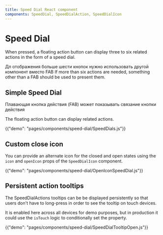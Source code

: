 ```yaml
---
title: Speed Dial React component
components: SpeedDial, SpeedDialAction, SpeedDialIcon
---
```


# Speed Dial

<p class="description">When pressed, a floating action button can display three to six related actions in the form of a speed dial.</p>
Дл отображения больше шести кнопок нужно использовать другой компонент вместо FAB 
If more than six actions are needed, something other than a FAB should be used to present them.

## Simple Speed Dial

Плавающая кнопка действия (FAB) может показывать связание кнопки действия 

The floating action button can display related actions.

{{"demo": "pages/components/speed-dial/SpeedDials.js"}}

## Custom close icon

You can provide an alternate icon for the closed and open states using the `icon` and `openIcon` props of the `SpeedDialIcon` component.

{{"demo": "pages/components/speed-dial/OpenIconSpeedDial.js"}}

## Persistent action tooltips

The SpeedDialActions tooltips can be be displayed persistently so that users don't have to long-press in order to see the tooltip on touch devices.

It is enabled here across all devices for demo purposes, but in production it could use the `isTouch` logic to conditionally set the property.

{{"demo": "pages/components/speed-dial/SpeedDialTooltipOpen.js"}}
